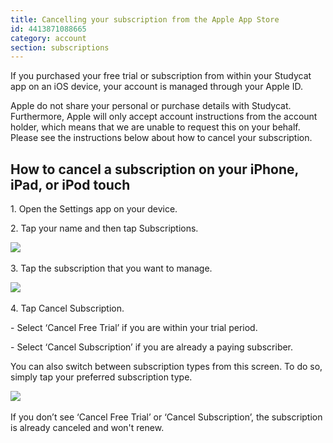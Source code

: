 ```yaml
---
title: Cancelling your subscription from the Apple App Store
id: 4413871088665
category: account
section: subscriptions
---
```

If you purchased your free trial or subscription from within your Studycat app on an iOS device, your account is managed through your Apple ID.



Apple do not share your personal or purchase details with Studycat. Furthermore, Apple will only accept account instructions from the account holder, which means that we are unable to request this on your behalf. Please see the instructions below about how to cancel your subscription.



## How to cancel a subscription on your iPhone, iPad, or iPod touch


1\. Open the Settings app on your device.


2\. Tap your name and then tap Subscriptions.


​![](/attachments/token/nCIncCXCjZuIPV648xYt0lib3/?name=apple_settings_subscriptions_01.PNG.png)​



3\. Tap the subscription that you want to manage.


​![](/attachments/token/snrsdRNd9mcFLX6QtMUDNOy3y/?name=apple_device-settings_subscriptions_01.PNG)​



4\. Tap Cancel Subscription.


\- Select ‘Cancel Free Trial’ if you are within your trial period.


\- Select ‘Cancel Subscription’ if you are already a paying subscriber.



You can also switch between subscription types from this screen. To do so, simply tap your preferred subscription type.


​![](/attachments/token/dSyv3ALuqCzNu7Rx7JG3JzBWr/?name=apple_device-settings_subscriptions_02.PNG)​



If you don’t see ‘Cancel Free Trial’ or ‘Cancel Subscription’, the subscription is already canceled and won't renew.

